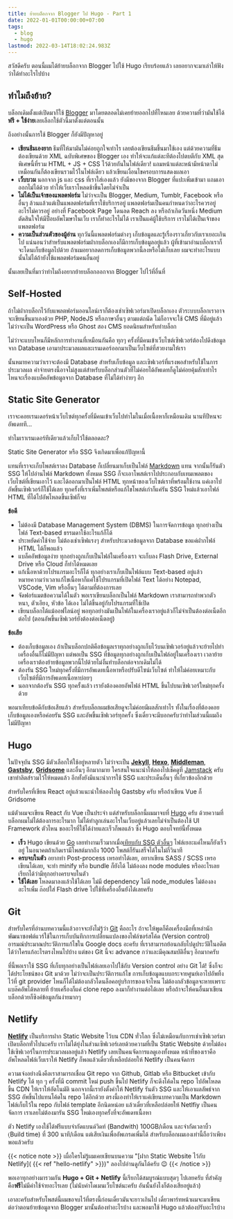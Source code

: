 ```yaml
---
title: ย้ายบล็อกจาก Blogger ไป Hugo - Part 1
date: 2022-01-01T00:00:00+07:00
tags:
  - blog
  - hugo
lastmod: 2022-03-14T18:02:24.983Z
---
```


สวัสดีครับ ตอนนี้ผมได้ย้ายบล็อกจาก Blogger ไปใช้ Hugo เรียบร้อยแล้ว เลยอยากจะมาเล่าให้ฟังว่าได้ทำอะไรไปบ้าง 

## ทำไมถึงย้าย?

บล็อกเดิมตั้งแต่เปิดมาก็ใช้ [Blogger](https://www.blogger.com) มาโดยตลอดไม่เคยย้ายออกไปที่ไหนเลย ด้วยความที่ว่ามันใช้ได้**ฟรี + ใช้ง่าย**เลยเลือกใช้ตัวนี้มาตั้งแต่ตอนนั้น

ถึงอย่างนั้นการใช้ Blogger ก็ยังมีปัญหาอยู่

- **เขียนธีมเองยาก** ธีมที่ให้มามันไม่ค่อยถูกใจเท่าไร เลยต้องเขียนธีมขึ้นมาใช้เอง แต่ด้วยความที่ธีมต้องเขียนด้วย XML ฉบับพิเศษของ Blogger เอง ทำให้จะแก้แต่ละทีต้องไปตบตีกับ XML สุดพิเศษนี้ที่รวม HTML + JS + CSS ไว้ด้วยกันในไฟล์เดียว! แถมหน้าแต่ละหน้ามีหน้าตาไม่เหมือนกันก็ต้องเขียนรวมไว้ในไฟล์เดียว แล้วเขียนเงื่อนไขครอบการแสดงผลเอา
- **เว็บบวม** นอกจาก js และ css ที่เราใส่เองแล้ว ยังมีของจาก Blogger ที่แปะเพิ่มเข้ามา แถมเอาออกไม่ได้ด้วย ทำให้เว็บเราโหลดช้าขึ้นโดยไม่จำเป็น
- **ไม่ได้เป็นเจ้าของแพลตฟอร์ม** ไม่ว่าจะเป็น Blogger, Medium, Tumblr, Facebook หรือ อื่นๆ ล้วนแล้วแต่เป็นแพลตฟอร์มที่เราใช้บริการอยู่ แพลตฟอร์มเป็นคนกำหนดว่าอะไรควรอยู่อะไรไม่ควรอยู่ อย่างที่ Facebook Page โดนลด Reach ลง หรือถ้าเกิดวันหนึ่ง Medium ตัดสินใจให้มีป็อบอัพโฆษาในเว็บ เราก็ทำอะไรไม่ได้ เราเป็นแค่ผู้ใช้บริการ เราไม่ได้เป็นเจ้าของแพลตฟอร์ม
- **ความเป็นส่วนตัวของผู้อ่าน** ทุกวันนี้แพลตฟอร์มต่างๆ เก็บข้อมูลและรู้เรื่องราวเกี่ยวกับเราเยอะเกินไป แน่นอนว่าสำหรับแพลตฟอร์มฝากบล็อกเองก็มีการเก็บข้อมูลอยู่แล้ว ผู้ที่เข้ามาอ่านบล็อกเราก็จะโดนเก็บข้อมูลไปด้วย ถ้าผมอยากลดการเก็บข้อมูลพวกนี้ลงหรือไม่เก็บเลย ผมจะทำอะไรแบบนั้นไม่ได้ถ้ายังใช้แพลตฟอร์มคนอื่นอยู่

นั้นเลยเป็นที่มาว่าทำไมถึงอยากย้ายบล็อกออกจาก Blogger ไปไว้ที่อื่นที่

## Self-Hosted

ถ้าไม่ฝากบล็อกไว้กับแพลตฟอร์มออนไลน์เราก็ต้องเช่าเซิฟเวอร์มาเปิดบล็อกเอง ตัวระบบบล็อกเราอาจจะเขียนขึ้นมาเองด้วย PHP, NodeJS หรือภาษาอื่นๆ ตามแต่ถนัด ไม่ก็อาจจะใช้ CMS ที่มีอยู่แล้วไม่ว่าจะเป็น WordPress หรือ Ghost สอง CMS ยอดนิยมสำหรับทำบล็อก

ไม่ว่าจะแบบไหนก็มีหลักการทำงานที่เหมือนกันคือ ทุกๆ ครั้งที่มีคนเข้าเว็บไซต์เซิฟเวอร์ต้องไปดึงข้อมูลจาก Database เอามาประมวลผลและเรนเดอร์ออกมาเป็นเว็บไซต์ที่สวยงามให้เรา

นั้นหมายความว่าเราจะต้องมี Database สำหรับเก็บข้อมูล และเซิฟเวอร์ที่แรงพอสำหรับใช้ในการประมวลผล ค่าจ่ายตรงนี้อาจไม่สูงแต่สำหรับบล็อกส่วนตัวที่ไม่ค่อยได้อัพเดทก็ดูไม่ค่อยคุ้มสักเท่าไร ไหนจะเรื่องแบล็คอัพข้อมูลจาก Database ที่ไม่ได้ทำง่ายๆ อีก

## Static Site Generator

เราจะคอยเรนเดอร์หน้าเว็บไซต์ทุกครั้งที่มีคนเข้าเว็บไปทำไมในเมื่อเนื้อหาก็เหมือนเดิม นานทีปีหนจะอัพเดทที...

ทำไมเราเรนเดอร์ทีเดียวแล้วเก็บไว้ใช้ตลอดละ?

Static Site Generator หรือ SSG จึงเกิดมาเพื่อแก้ปัญหานี้

แทนที่เราจะเก็บโพสต์เราลง Database ก็เปลี่ยนมาเก็บเป็นไฟล์ [Markdown](https://en.wikipedia.org/wiki/Markdown) แทน จากนั้นก็รันตัว SSG ให้ไปอ่านไฟล์ Markdown ทั้งหมด SSG ก็จะเอาโพสต์เราไปประกอบกับเทมเพลตของเว็บไซต์ที่เขียนเอาไว้ และได้ออกมาเป็นไฟล์ HTML ทุกหน้าของเว็บไซต์เราที่พร้อมใช้งาน แค่เอาไปอัพขึ้นเซิฟเวอร์ก็ใช้ได้เลย ทุกครั้งที่เราเพิ่มโพสต์หรือแก้ไขโพสต์เก่าก็แค่รัน SSG 	ใหม่แล้วเอาไฟล์ HTML ที่ได้ไปอัพโหลดขึ้นเซิฟก็จบ

**ข้อดี**
- ไม่ต้องมี Database Management System (DBMS) ในการจัดการข้อมูล ทุกอย่างเป็นไฟล์ Text-based ธรรมดาใช้อะไรแก้ก็ได้
- ประหยัดค่าใช้จ่าย ไม่ต้องเช่าเซิฟแรงๆ สำหรับประมวลข้อมูลจาก Database ขอแค่ฝากไฟล์ HTML ได้ก็พอแล้ว
- แบล็คอัพข้อมูลง่าย ทุกอย่างถูกเก็บเป็นไฟล์ในเครื่องเรา จะเก็บลง Flash Drive, External Drive หรือ Cloud ก็ทำได้หมดเลย
- แก้เนื้อหาด้วยโปรแกรมอะไรก็ได้ ทุกอย่างเราเก็บเป็นไฟล์แบบ Text-based อยู่แล้ว หมายความว่าเวลาแก้ไขเนื้อหาก็แค่ใช้โปรแกรมที่เปิดไฟล์ Text ได้อย่าง  Notepad, VSCode, Vim หรืออื่นๆ ได้ตามที่ต้องการเลย
- จัดฟอร์แมตข้อความได้ในตัว พอเราเขียนบล็อกเป็นไฟล์ Markdown เราสามารถทำพวกตัวหนา, ตัวเอียง, หัวข้อ ได้เอง ไม่ได้ขึ้นอยู่กับโปรแกรมที่ใช้เปิด
- เขียนบล็อกได้แม้ออฟไลน์อยู่ พอทุกอย่างมันเป็นไฟล์ในเครื่องเราอยู่แล้วก็ไม่จำเป็นต้องต่อเน็ตอีกต่อไป (ตอนอัพขึ้นเซิฟเวอร์ยังต้องต่อเน็ตอยู่)

**ข้อเสีย**
- ต้องเก็บข้อมูลเอง ถ้าเป็นบล็อกปกติคือข้อมูลเราทุกอย่างถูกเก็บไว้บนเซิฟเวอร์อยู่แล้วจะย้ายไปทำเครื่องอื่นก็ไม่มีปัญหา แต่พอเป็น SSG ที่ข้อมูลทุกอย่างถูกเก็บเป็นไฟล์อยู่ในเครื่องเรา เวลาย้ายเครื่องเราต้องย้ายข้อมูลพวกนี้ไปด้วยไม่งั้นทำบล็อกต่อจากเดิมไม่ได้
- ต้องรัน SSG ใหม่ทุกครั้งที่มีการอัพเดทเนื้อหาหรือปรับดีไซน์เว็บไซต์ ทำให้ไม่ค่อยเหมาะกับเว็บไซต์ที่มีการอัพเดทเนื้อหาบ่อยๆ
- นอกจากต้องรัน SSG ทุกครั้งแล้ว เรายังต้องคอยอัพไฟล์ HTML ขึ้นไปบนเซิฟเวอร์ใหม่ทุกครั้งด้วย

พอมาเทียบข้อดีกับข้อเสียแล้ว สำหรับบล็อกผมข้อเสียดูจะไม่ค่อยมีผลสักเท่าไร ทั้งในเรื่องที่ต้องคอยเก็บข้อมูลเองหรือค่อยรัน SSG และอัพขึ้นเซิฟเวอร์ทุกครั้ง ซึ่งเดี๋ยวจะมีบอกครับว่าทำไมส่วนนี้ผมถึงไม่มีปัญหา 

## Hugo

ในปัจจุบัน SSG มีตัวเลือกให้ใช้อยู่หลายตัว ไม่ว่าจะเป็น [**Jekyll**](https://jekyllrb.com/), [**Hexo**](https://hexo.io/), [**Middleman**](https://middlemanapp.com/), [**Gastsby**](https://www.gatsbyjs.com/), [**Gridsome**](https://gridsome.org/) และอื่นๆ อีกมากมาย ใครสนใจแนะนำให้ลองไปเช็คดูที่ [Jamstack](https://jamstack.org/generators/) ครับ เขาทำลิตส์รวมไว้ให้หมดแล้ว อีกทั้งยังมีแนะนำการใช้ SSG และประเด็นอื่นๆ ที่เกี่ยวข้องอีกด้วย 

สำหรับใครที่เขียน React อยู่แล้วแนะนำให้ลองไปดู Gastsby ครับ หรือถ้าเขียน Vue ก็ Gridsome

แม้ตัวผมจะเขียน React กับ Vue เป็นประจำ แต่สำหรับบล็อกนี้ผมมาจบที่ [Hugo](https://gohugo.io/) ครับ ด้วยความที่บล็อกผมไม่ได้ต้องการอะไรมาก ไม่ได้ทำลูกเล่นอะไรในเว็บอยู่แล้วเลยไม่จำเป็นต้องใช้ UI Framework ตัวไหน ขออะไรที่ใช้ได้ง่ายและเร็วก็พอแล้ว ซึ่ง Hugo ตอบโจทย์นี้ทั้งหมด

- **เร็ว** Hugo เขียนด้วย [Go](https://go.dev) เลยทำงานเร็วมากเมื่อ[เทียบกับ SSG ตัวอื่นๆ](https://css-tricks.com/comparing-static-site-generator-build-times/) ไฟล์เยอะแค่ไหนก็ยังเร็วอยู่ ในอนาคตถ้าเกิดเรามีโพสต์มากถึง 1000 โพสต์ก็รันเสร็จได้ในไม่กี่วินาที
- **ครบจบในตัว** อยากทำ Post-process เหรอทำได้เลย, อยากเขียน SASS / SCSS เหรอเขียนได้เลย, จะทำ minify หรือ bundle ก็ยังได้ ไม่ต้องลง node modules หรืออะไรเลย เรียกได้ว่ามีทุกอย่างครบจบในตัว
- **ใช้ได้เลย** โหลดมาลงแล้วใช้ได้เลย ไม่มี dependency ไม่มี node_modules ไม่ต้องลงอะไรเพิ่ม ก๊อปใส่ Flash drive ไปใช้ที่เครื่องอื่นยังได้เลยครับ

## Git

สำหรับใครที่อ่านบทความนี้แล้วอาจจะยังไม่รู้ว่า [Git](https://git-scm.com) คืออะไร ถ้าจะให้พูดก็คือเครื่องมือที่เหล่านักพัฒนาซอฟต์แวร์ใช้ในการเก็บบันทึกการเปลี่ยนแปลงของไฟล์ซอร์สโค้ด (Version control) อารมณ์ประมาณประวัติการแก้ไขใน Google docs อะครับ ที่เราสามารถย้อนกลับไปดูประวัติในอดีตได้ว่าใครแก้อะไรตรงไหนไปบ้าง แต่ของ Git นี้จะ advance กว่าและมีคุณสมบัติอื่นๆ อีกมากครับ

ที่นี้พอเราใช้ SSG ที่เก็บทุกอย่างเป็นไฟล์เลยเอาไปใช้กับ Version control อย่าง Git ได้! ซึ่งก็จะได้ประโยชน์ของ Git มาด้วย ไม่ว่าจะเป็นประวัติการแก้ไข การเก็บข้อมูลแบบกระจายศูนย์เอาไปอัพทิ้งไว้ที่ git provider ไหนก็ได้ไม่ต้องกลัวโดนล็อคอยู่บริการของเจ้าไหน ไม่ต้องกลัวข้อมูลจะหายเพราะแบล๊คอัพได้หลายที่ ย้ายเครื่องก็แค่ clone repo ลงมาก็ทำงานต่อได้เลย หรือถ้าจะให้คนอื่นมาเขียนบล็อกด้วยก็ซิงค์ข้อมูลกันง่ายมากๆ

## Netlify

[**Netlify**](https://www.netlify.com) เป็นบริการฝาก Static Website ไว้บน CDN ทั่วโลก ซึ่งไม่เหมือนกับการเช่าเซิฟเวอร์มาเปิดบล็อกทั่วไปนะครับ เราไม่ได้ยุ่งในส่วนเซิฟเวอร์เลยด้วยความที่เป็น Static Website ด้วยไม่ต้องใช้เซิฟเวอร์ในการประมวลผลอยู่แล้ว Netlify เลยเป็นคนจัดการแลดูเองทั้งหมด หน้าที่ของเราคืออัพโหลดไฟล์เว็บเราให้ Netlify ก็พอแล้วเดี๋ยวที่เหลือปล่อยให้ Netlify เป็นคนจัดการ

ความเจ๋งอย่างนึงคือเราสามารถเชื่อม Git repo จาก Github, Gitlab หรือ Bitbucket เข้ากับ Netlify ได้ ทุก ๆ ครั้งที่มี commit ใหม่ push ขึ้นไป Netlify ก็จะดึงโค้ดใน repo ไปอัพโหลดขึ้น CDN ให้เราให้อัตโนมัติ นอกจากนี้เรายังตั้งค่าให้ Netlify รันตัว SSG และให้เอาผลลัพธ์จาก SSG อัพขึ้นไปแทนโค้ดใน repo ได้อีกด้วย ตรงนี้เองทำให้เราแค่เขียนบทความเป็น Markdown ไฟล์เก็บไว้ใน repo กับไฟล์ template อีกนิดหน่อย แล้วเดี๋ยวที่เหลือปล่อยให้ Netlfiy เป็นคนจัดการ เราเลยไม่ต้องมารัน SSG ใหม่เองทุกครั้งที่จะอัพเดทเนื้อหา

ตัว Netlify เองใช้ได้ฟรีแบบจำกัดแบนด์วิดท์ (Bandwith) 100GB/เดือน และจำกัดเวลาบิ้ว (ฺBuild time) ที่ 300 นาที/เดือน แต่เสียเงินเพื่ออัพเกรดเพิ่มได้ สำหรับบล็อกผมเองเท่านี้ถือว่าเพียงพอแล้วครับ

{{< notice note >}}
เผื่อใครไม่รู้ผมเคยเขียนบนความ "[ฝาก Static Website ไว้กับ Netlify]( {{< ref "hello-netlify" >}})" ลองไปอ่านดูกันได้ครับ 😉
{{< /notice >}}

พอเอาทุกอย่างมารวมกัน **Hugo + Git + Netlify** นี้เรียกได้สมบูรณ์แบบสุดๆ ไปเลยครับ ที่สำคัญคือ**ฟรี**ไม่มีค่าใช้จ่ายอะไรเลย (ไม่นับค่าโดเมนเว็บไซต์นะครับ อันนั้นยังไงก็ต้องเสียอยู่แล้ว)

เอาละครับสำหรับโพสต์นี้ผมขอจบไว้ที่ตรงนี้ก่อนเดี๋ยวมันจะยาวเกินไป เดี๋ยวพาร์ทหน้าผมจะมาเขียนต่อว่าตอนย้ายข้อมูลจาก Blogger มานั้นต้องทำอะไรบ้าง และพอมาใช้ Hugo แล้วต้องปรับอะไรบ้าง